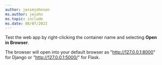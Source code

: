 ```yaml
---
author: jessmjohnson
ms.author: jejohn
ms.topic: include
ms.date: 08/07/2022
---
```


Test the web app by right-clicking the container name and selecting **Open in Browser**.

The browser will open into your default browser as "http://127.0.0.1:8000" for Django or "http://127.0.0.1:5000/" for Flask.

